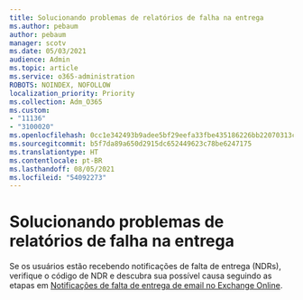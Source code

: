 ```yaml
---
title: Solucionando problemas de relatórios de falha na entrega
ms.author: pebaum
author: pebaum
manager: scotv
ms.date: 05/03/2021
audience: Admin
ms.topic: article
ms.service: o365-administration
ROBOTS: NOINDEX, NOFOLLOW
localization_priority: Priority
ms.collection: Adm_O365
ms.custom:
- "11136"
- "3100020"
ms.openlocfilehash: 0cc1e342493b9adee5bf29eefa33fbe435186226bb22070313cd0b127ffd0310
ms.sourcegitcommit: b5f7da89a650d2915dc652449623c78be6247175
ms.translationtype: HT
ms.contentlocale: pt-BR
ms.lasthandoff: 08/05/2021
ms.locfileid: "54092273"
---
```

# <a name="troubleshooting-non-delivery-reports"></a>Solucionando problemas de relatórios de falha na entrega

Se os usuários estão recebendo notificações de falta de entrega (NDRs), verifique o código de NDR e descubra sua possível causa seguindo as etapas em [Notificações de falta de entrega de email no Exchange Online](https://docs.microsoft.com/exchange/mail-flow-best-practices/non-delivery-reports-in-exchange-online/non-delivery-reports-in-exchange-online).